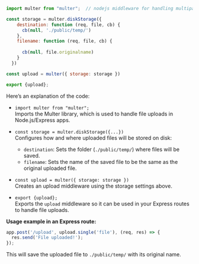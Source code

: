 ```js
import multer from "multer";  // nodejs middleware for handling multipart/form-data and storing files

const storage = multer.diskStorage({
    destination: function (req, file, cb) {
      cb(null, './public/temp/')
    },
    filename: function (req, file, cb) {
      
      cb(null, file.originalname)
    }
  })

const upload = multer({ storage: storage })

export {upload};

```

Here’s an explanation of the code:

- `import multer from "multer";`  
  Imports the Multer library, which is used to handle file uploads in Node.js/Express apps.

- `const storage = multer.diskStorage({...})`  
  Configures how and where uploaded files will be stored on disk:
  - `destination`: Sets the folder (`./public/temp/`) where files will be saved.
  - `filename`: Sets the name of the saved file to be the same as the original uploaded file.

- `const upload = multer({ storage: storage })`  
  Creates an upload middleware using the storage settings above.

- `export {upload};`  
  Exports the `upload` middleware so it can be used in your Express routes to handle file uploads.

**Usage example in an Express route:**
```js
app.post('/upload', upload.single('file'), (req, res) => {
  res.send('File uploaded!');
});
```
This will save the uploaded file to `./public/temp/` with its original name.